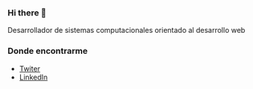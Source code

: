 ### Hi there 👋

<!--
**dpa722/dpa722** is a ✨ _special_ ✨ repository because its `README.md` (this file) appears on your GitHub profile.

Here are some ideas to get you started:



- 🔭 I’m currently working on ...
- 🌱 I’m currently learning ...
- 👯 I’m looking to collaborate on ...
- 🤔 I’m looking for help with ...
- 💬 Ask me about ...
- 📫 How to reach me: ...
- 😄 Pronouns: ...
- ⚡ Fun fact: ...
-->

Desarrollador de sistemas computacionales orientado al desarrollo web

### Donde encontrarme

 - [Twiter](https://twitter.com/danielito722)
 - [LinkedIn](https://www.linkedin.com/in/daniel-pu%C3%B1a/)

